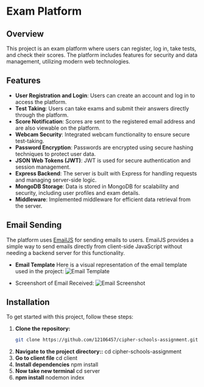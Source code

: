 # Exam Platform

## Overview

This project is an exam platform where users can register, log in, take tests, and check their scores. The platform includes features for security and data management, utilizing modern web technologies.

## Features

- **User Registration and Login**: Users can create an account and log in to access the platform.
- **Test Taking**: Users can take exams and submit their answers directly through the platform.
- **Score Notification**: Scores are sent to the registered email address and are also viewable on the platform.
- **Webcam Security**: Integrated webcam functionality to ensure secure test-taking.
- **Password Encryption**: Passwords are encrypted using secure hashing techniques to protect user data.
- **JSON Web Tokens (JWT)**: JWT is used for secure authentication and session management.
- **Express Backend**: The server is built with Express for handling requests and managing server-side logic.
- **MongoDB Storage**: Data is stored in MongoDB for scalability and security, including user profiles and exam details.
- **Middleware**: Implemented middleware for efficient data retrieval from the server.

## Email Sending

The platform uses [EmailJS](https://www.emailjs.com/) for sending emails to users. EmailJS provides a simple way to send emails directly from client-side JavaScript without needing a backend server for this functionality.

- **Email Template**
  Here is a visual representation of the email template used in the project:
  ![Email Template](https://github.com/your-username/your-repo-name/raw/main/client/src/assets/Email_template.png)

- Screenshort of Email Received:
  ![Email Screenshot](assets/Email_screenshort.png)

## Installation

To get started with this project, follow these steps:

1. **Clone the repository:**
   ```sh
   git clone https://github.com/12106457/cipher-schools-assignment.git
   ```
2. **Navigate to the project directory::**
   cd cipher-schools-assignment
3. **Go to client file**
   cd client
4. **Install dependencies**
   npm install
5. **Now take new terminal**
   cd server
6. **npm install**
   nodemon index
